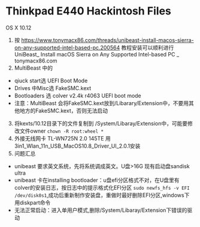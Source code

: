 Thinkpad E440 Hackintosh Files
===
OS X 10.12

1. 按 https://www.tonymacx86.com/threads/unibeast-install-macos-sierra-on-any-supported-intel-based-pc.200564 教程安装可以顺利进行UniBeast_ Install macOS Sierra on Any Supported Intel-based PC _ tonymacx86.com
2. MultiBeast 中的 
  - qiuck start选  UEFI Boot Mode
  - Drives 中Misc选 FakeSMC.kext
  - Bootloaders 选 colver v2.4k r4063 UEFI boot mode
  - 注意：MultiBeast 会将FakeSMC.kext放到/Libarary/Extension中，不要用其他地方的FakeSMC.kext，否则无法启动
3. 将kexts/10.12目录下的文件复制到 /System/Libaray/Extension中，可能要修改文件owner `chown -R root:wheel *`
4. 外接无线网卡 TL-WN725N 2.0 145TE 用3in1_Wlan_11n_USB_MacOS10.8_Driver_UI_2.0.1安装
5. 问题汇总
  - unibeast 要求英文系统，先将系统调成英文。U盘>16G 现有启动盘sandisk ultra
  - unibeast 卡在installing bootloader：u盘efi分区格式不对，在U盘里有colver的安装日志，按日志中的提示格式化EFI分区 `sudo newfs_hfs -v EFI /dev/disk0s1`,成功后重新制作安装盘，重做时最好删除EFI分区,windows下用diskpart命令
  - 无法正常启动：进入单用户模式,删除/System/Libaray/Extension下错误的驱动
